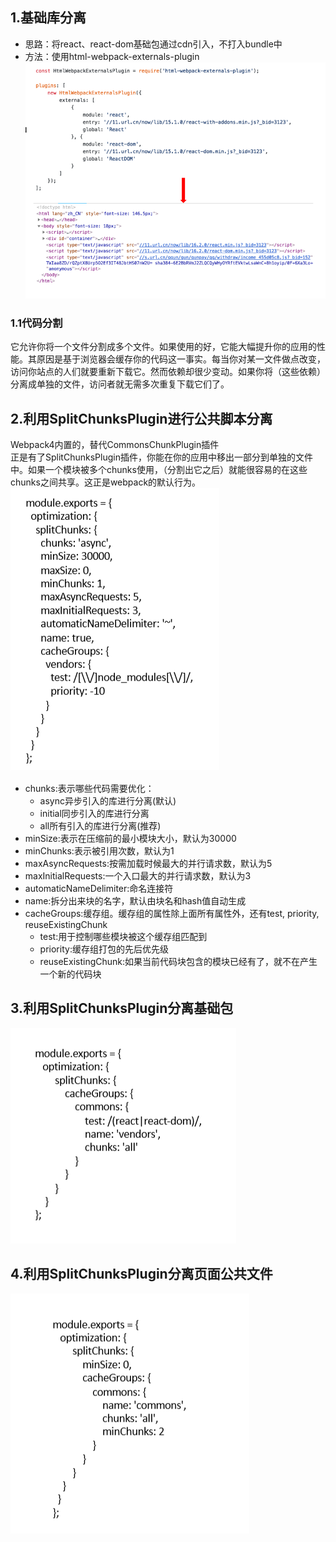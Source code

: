 ## 1.基础库分离
- 思路：将react、react-dom基础包通过cdn引入，不打入bundle中
- 方法：使用html-webpack-externals-plugin  
![](img/基础库分离.png)  
### 1.1代码分割
 它允许你将一个文件分割成多个文件。如果使用的好，它能大幅提升你的应用的性能。其原因是基于浏览器会缓存你的代码这一事实。每当你对某一文件做点改变，访问你站点的人们就要重新下载它。然而依赖却很少变动。如果你将（这些依赖）分离成单独的文件，访问者就无需多次重复下载它们了。
## 2.利用SplitChunksPlugin进行公共脚本分离
Webpack4内置的，替代CommonsChunkPlugin插件  
正是有了SplitChunksPlugin插件，你能在你的应用中移出一部分到单独的文件中。如果一个模块被多个chunks使用，（分割出它之后）就能很容易的在这些chunks之间共享。这正是webpack的默认行为。  
![](img/SplitChunksPlugin.png)  
- chunks:表示哪些代码需要优化：  
    - async异步引入的库进行分离(默认)
    - initial同步引入的库进行分离
    - all所有引入的库进行分离(推荐)
- minSize:表示在压缩前的最小模块大小，默认为30000
- minChunks:表示被引用次数，默认为1
- maxAsyncRequests:按需加载时候最大的并行请求数，默认为5
- maxInitialRequests:一个入口最大的并行请求数，默认为3
- automaticNameDelimiter:命名连接符
- name:拆分出来块的名字，默认由块名和hash值自动生成
- cacheGroups:缓存组。缓存组的属性除上面所有属性外，还有test, priority, reuseExistingChunk
    - test:用于控制哪些模块被这个缓存组匹配到
    - priority:缓存组打包的先后优先级
    - reuseExistingChunk:如果当前代码块包含的模块已经有了，就不在产生一个新的代码块
## 3.利用SplitChunksPlugin分离基础包
![](img/分离基础包.png)
## 4.利用SplitChunksPlugin分离页面公共文件
![](img/分离页面公共文件.png)